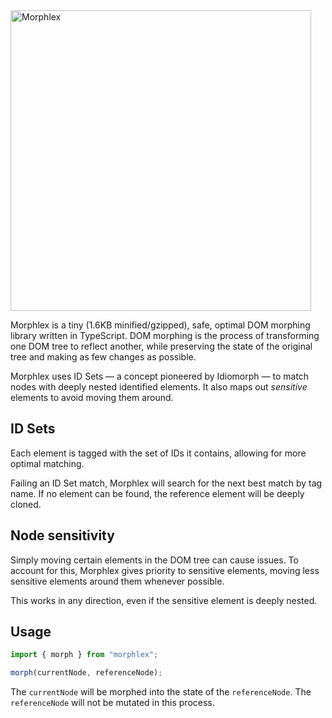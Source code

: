 <img src="https://github.com/phlex-ruby/morphlex/assets/246692/128ebe6a-bdf3-4b88-8a40-f29df64b3ac8" alt="Morphlex" width="481">

Morphlex is a tiny (1.6KB minified/gzipped), safe, optimal DOM morphing library written in TypeScript. DOM morphing is the process of transforming one DOM tree to reflect another, while preserving the state of the original tree and making as few changes as possible.

Morphlex uses ID Sets — a concept pioneered by Idiomorph — to match nodes with deeply nested identified elements. It also maps out _sensitive_ elements to avoid moving them around.

## ID Sets

Each element is tagged with the set of IDs it contains, allowing for more optimal matching.

Failing an ID Set match, Morphlex will search for the next best match by tag name. If no element can be found, the reference element will be deeply cloned.

## Node sensitivity

Simply moving certain elements in the DOM tree can cause issues. To account for this, Morphlex gives priority to sensitive elements, moving less sensitive elements around them whenever possible.

This works in any direction, even if the sensitive element is deeply nested.

## Usage

```javascript
import { morph } from "morphlex";

morph(currentNode, referenceNode);
```

The `currentNode` will be morphed into the state of the `referenceNode`. The `referenceNode` will not be mutated in this process.
